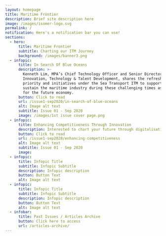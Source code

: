 ```yaml
---
layout: homepage
title: Maritime Frontier
description: Brief site description here
image: /images/isomer-logo.svg
permalink: /
notification: Here's a notification bar you can use!
sections:
  - hero:
      title: Maritime Frontier
      subtitle: Charting our ITM Journey
      background: /images/banner3.png
  - infopic:
      title: In Search Of Blue Oceans
      description: >-
        Kenneth Lim, MPA’s Chief Technology Officer and Senior Director,
        Innovation, Technology & Talent Development, shares the refreshed
        priority and initiatives under the Sea Transport ITM to support and
        sustain the maritime industry during these challenging times as well as
        for the future economy.
      button: Click to read
      url: /issue1-sep2020/in-search-of-blue-oceans
      alt: Image alt text
      subtitle: Issue 01 - Sep 2020
      image: /images/1st issue cover page.png
  - infopic:
      title: Enhancing Competitiveness Through Innovation
      description: Interested to chart your future through digitalisation and innovation? Learn from industry leaders like PSA, who have benefitted from support schemes under the Sea Transport Industry Transformation Map.
      button: Click to read
      url: /issue1-sep2020/enhancing-competitiveness
      alt: Image alt text
      subtitle: Issue 01 - Sep 2020
      image: 
  - infopic:
      title: Infopic Title
      subtitle: Infopic Subtitle
      description: Infopic description
      button: Button Text
      alt: Image alt text
  - infopic:
      title: Infopic Title
      subtitle: Infopic Subtitle
      description: Infopic description
      button: Button Text
      alt: Image alt text
  - infobar:
      title: Past Issues / Articles Archive
      button: Click here to access
      url: /articles-archive/
---
```

